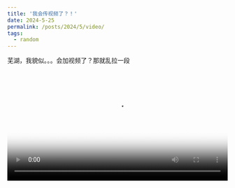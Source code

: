 ```yaml
---
title: '我会传视频了？！'
date: 2024-5-25
permalink: /posts/2024/5/video/
tags:
  - random
---
```


芜湖，我貌似。。。会加视频了？那就乱拉一段

<video controls preload="metadata" width="100%" poster="/assets/images/viol.png">
  <source src="{{ '/assets/videos/list.mp4' | relative_url }}" type="video/mp4">
  oops莫得了
</video>
